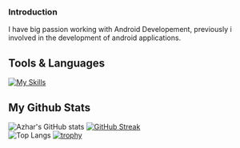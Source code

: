 ### Introduction
I have big passion working with Android Developement, previously i involved in the development of android applications.

## Tools & Languages
[![My Skills](https://skillicons.dev/icons?i=androidstudio,visualstudio,tailwind,postman,laravel,flutter,dart,kotlin,java,php,js,html,css&theme=light)](https://skillicons.dev)

## My Github Stats
![Azhar's GitHub stats](https://github-readme-stats.vercel.app/api?username=aldnazr&show_icons=true&theme=transparent&card_width=460)
[![GitHub Streak](https://streak-stats.demolab.com?user=aldnazr&theme=transparent&card_width=460)](https://git.io/streak-stats) <br>
![Top Langs](https://github-readme-stats.vercel.app/api/top-langs/?username=aldnazr&layout=compact)
[![trophy](https://github-profile-trophy.vercel.app/?username=aldnazr)](https://github.com/ryo-ma/github-profile-trophy)
